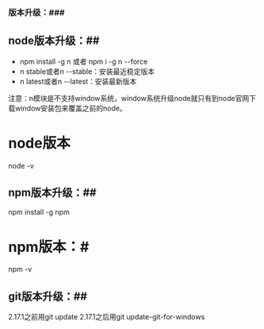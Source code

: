 ### 版本升级：###

## node版本升级：##

+ npm install -g n 或者 npm i -g n --force
+ n stable或者n --stable：安装最近稳定版本
+ n latest或者n --latest：安装最新版本

 注意：n模块是不支持window系统，window系统升级node就只有到node官网下载window安装包来覆盖之前的node。

# node版本 #

node -v

## npm版本升级：##

npm install -g npm

# npm版本：#

npm -v

## git版本升级：##

2.17.1之前用git update
2.17.1之后用git update-git-for-windows